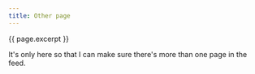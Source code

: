 ```yaml
---
title: Other page
---
```

{{ page.excerpt }}

It's only here so that I can make sure there's more than one page in the feed.
